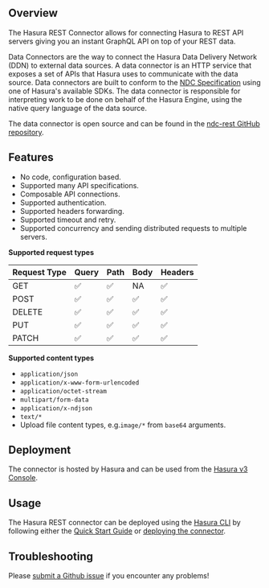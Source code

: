 ## Overview

The Hasura REST Connector allows for connecting Hasura to REST API servers giving you an instant GraphQL API on top of your REST data.

Data Connectors are the way to connect the Hasura Data Delivery Network (DDN) to external data sources. A data connector is an HTTP service that exposes a set of APIs that Hasura uses to communicate with the data source. Data connectors are built to conform to the [NDC Specification](https://hasura.github.io/ndc-spec/overview.html) using one of Hasura's available SDKs. The data connector is responsible for interpreting work to be done on behalf of the Hasura Engine, using the native query language of the data source.

The data connector is open source and can be found in the [ndc-rest GitHub repository](https://github.com/hasura/ndc-rest).

## Features

- No code, configuration based.
- Supported many API specifications.
- Composable API connections.
- Supported authentication.
- Supported headers forwarding.
- Supported timeout and retry.
- Supported concurrency and sending distributed requests to multiple servers.

**Supported request types**

| Request Type | Query | Path | Body | Headers |
| ------------ | ----- | ---- | ---- | ------- |
| GET          | ✅    | ✅   | NA   | ✅      |
| POST         | ✅    | ✅   | ✅   | ✅      |
| DELETE       | ✅    | ✅   | ✅   | ✅      |
| PUT          | ✅    | ✅   | ✅   | ✅      |
| PATCH        | ✅    | ✅   | ✅   | ✅      |

**Supported content types**

- `application/json`
- `application/x-www-form-urlencoded`
- `application/octet-stream`
- `multipart/form-data`
- `application/x-ndjson`
- `text/*`
- Upload file content types, e.g.`image/*` from `base64` arguments.

## Deployment

The connector is hosted by Hasura and can be used from the [Hasura v3 Console](https://console.hasura.io).

## Usage

The Hasura REST connector can be deployed using the [Hasura CLI](https://hasura.io/docs/3.0/cli/overview) by following either the [Quick Start Guide](https://hasura.io/docs/3.0/getting-started/overview/) or [deploying the connector](https://hasura.io/docs/3.0/connectors/deployment).

## Troubleshooting

Please [submit a Github issue](https://github.com/hasura/ndc-rest/issues/new)
if you encounter any problems!
